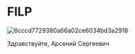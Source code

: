 # FILP

![6cccd7729380a66a02ce6034bd3a2918](https://user-images.githubusercontent.com/37246218/159455082-c5057fb2-1536-49a5-9e13-8d750b104692.jpg)

Здравствуйте, Арсений Сергеевич
